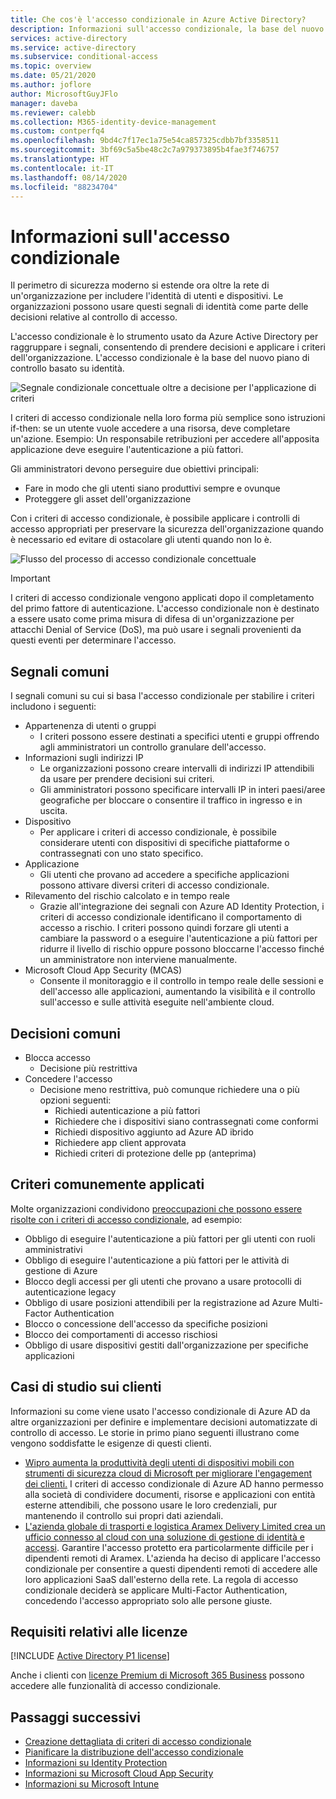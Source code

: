 ```yaml
---
title: Che cos'è l'accesso condizionale in Azure Active Directory?
description: Informazioni sull'accesso condizionale, la base del nuovo piano di controllo basato su identità.
services: active-directory
ms.service: active-directory
ms.subservice: conditional-access
ms.topic: overview
ms.date: 05/21/2020
ms.author: joflore
author: MicrosoftGuyJFlo
manager: daveba
ms.reviewer: calebb
ms.collection: M365-identity-device-management
ms.custom: contperfq4
ms.openlocfilehash: 9bd4c7f17ec1a75e54ca857325cdbb7bf3358511
ms.sourcegitcommit: 3bf69c5a5be48c2c7a979373895b4fae3f746757
ms.translationtype: HT
ms.contentlocale: it-IT
ms.lasthandoff: 08/14/2020
ms.locfileid: "88234704"
---
```

# <a name="what-is-conditional-access"></a>Informazioni sull'accesso condizionale

Il perimetro di sicurezza moderno si estende ora oltre la rete di un'organizzazione per includere l'identità di utenti e dispositivi. Le organizzazioni possono usare questi segnali di identità come parte delle decisioni relative al controllo di accesso. 

L'accesso condizionale è lo strumento usato da Azure Active Directory per raggruppare i segnali, consentendo di prendere decisioni e applicare i criteri dell'organizzazione. L'accesso condizionale è la base del nuovo piano di controllo basato su identità.

![Segnale condizionale concettuale oltre a decisione per l'applicazione di criteri](./media/overview/conditional-access-signal-decision-enforcement.png)

I criteri di accesso condizionale nella loro forma più semplice sono istruzioni if-then: se un utente vuole accedere a una risorsa, deve completare un'azione. Esempio: Un responsabile retribuzioni per accedere all'apposita applicazione deve eseguire l'autenticazione a più fattori.

Gli amministratori devono perseguire due obiettivi principali:

- Fare in modo che gli utenti siano produttivi sempre e ovunque
- Proteggere gli asset dell'organizzazione

Con i criteri di accesso condizionale, è possibile applicare i controlli di accesso appropriati per preservare la sicurezza dell'organizzazione quando è necessario ed evitare di ostacolare gli utenti quando non lo è.

![Flusso del processo di accesso condizionale concettuale](./media/overview/conditional-access-overview-how-it-works.png)

> [!IMPORTANT]
> I criteri di accesso condizionale vengono applicati dopo il completamento del primo fattore di autenticazione. L'accesso condizionale non è destinato a essere usato come prima misura di difesa di un'organizzazione per attacchi Denial of Service (DoS), ma può usare i segnali provenienti da questi eventi per determinare l'accesso.

## <a name="common-signals"></a>Segnali comuni

I segnali comuni su cui si basa l'accesso condizionale per stabilire i criteri includono i seguenti:

- Appartenenza di utenti o gruppi
   - I criteri possono essere destinati a specifici utenti e gruppi offrendo agli amministratori un controllo granulare dell'accesso.
- Informazioni sugli indirizzi IP
   - Le organizzazioni possono creare intervalli di indirizzi IP attendibili da usare per prendere decisioni sui criteri. 
   - Gli amministratori possono specificare intervalli IP in interi paesi/aree geografiche per bloccare o consentire il traffico in ingresso e in uscita.
- Dispositivo
   - Per applicare i criteri di accesso condizionale, è possibile considerare utenti con dispositivi di specifiche piattaforme o contrassegnati con uno stato specifico.
- Applicazione
   - Gli utenti che provano ad accedere a specifiche applicazioni possono attivare diversi criteri di accesso condizionale. 
- Rilevamento del rischio calcolato e in tempo reale
   - Grazie all'integrazione dei segnali con Azure AD Identity Protection, i criteri di accesso condizionale identificano il comportamento di accesso a rischio. I criteri possono quindi forzare gli utenti a cambiare la password o a eseguire l'autenticazione a più fattori per ridurre il livello di rischio oppure possono bloccarne l'accesso finché un amministratore non interviene manualmente.
- Microsoft Cloud App Security (MCAS)
   - Consente il monitoraggio e il controllo in tempo reale delle sessioni e dell'accesso alle applicazioni, aumentando la visibilità e il controllo sull'accesso e sulle attività eseguite nell'ambiente cloud.

## <a name="common-decisions"></a>Decisioni comuni

- Blocca accesso
   - Decisione più restrittiva
- Concedere l'accesso
   - Decisione meno restrittiva, può comunque richiedere una o più opzioni seguenti:
      - Richiedi autenticazione a più fattori
      - Richiedere che i dispositivi siano contrassegnati come conformi
      - Richiedi dispositivo aggiunto ad Azure AD ibrido
      - Richiedere app client approvata
      - Richiedi criteri di protezione delle pp (anteprima)

## <a name="commonly-applied-policies"></a>Criteri comunemente applicati

Molte organizzazioni condividono [preoccupazioni che possono essere risolte con i criteri di accesso condizionale](concept-conditional-access-policy-common.md), ad esempio:

- Obbligo di eseguire l'autenticazione a più fattori per gli utenti con ruoli amministrativi
- Obbligo di eseguire l'autenticazione a più fattori per le attività di gestione di Azure
- Blocco degli accessi per gli utenti che provano a usare protocolli di autenticazione legacy
- Obbligo di usare posizioni attendibili per la registrazione ad Azure Multi-Factor Authentication
- Blocco o concessione dell'accesso da specifiche posizioni
- Blocco dei comportamenti di accesso rischiosi
- Obbligo di usare dispositivi gestiti dall'organizzazione per specifiche applicazioni

## <a name="customer-case-studies"></a>Casi di studio sui clienti

Informazioni su come viene usato l'accesso condizionale di Azure AD da altre organizzazioni per definire e implementare decisioni automatizzate di controllo di accesso. Le storie in primo piano seguenti illustrano come vengono soddisfatte le esigenze di questi clienti.

* [Wipro aumenta la produttività degli utenti di dispositivi mobili con strumenti di sicurezza cloud di Microsoft per migliorare l'engagement dei clienti.](https://customers.microsoft.com/story/wipro-professional-services-enterprise-mobility-security) I criteri di accesso condizionale di Azure AD hanno permesso alla società di condividere documenti, risorse e applicazioni con entità esterne attendibili, che possono usare le loro credenziali, pur mantenendo il controllo sui propri dati aziendali.
* [L'azienda globale di trasporti e logistica Aramex Delivery Limited crea un ufficio connesso al cloud con una soluzione di gestione di identità e accessi](https://customers.microsoft.com/story/aramex-azure-active-directory-travel-transportation-united-arab-emirates-en). Garantire l'accesso protetto era particolarmente difficile per i dipendenti remoti di Aramex. L'azienda ha deciso di applicare l'accesso condizionale per consentire a questi dipendenti remoti di accedere alle loro applicazioni SaaS dall'esterno della rete. La regola di accesso condizionale deciderà se applicare Multi-Factor Authentication, concedendo l'accesso appropriato solo alle persone giuste.

## <a name="license-requirements"></a>Requisiti relativi alle licenze

[!INCLUDE [Active Directory P1 license](../../../includes/active-directory-p1-license.md)]

Anche i clienti con [licenze Premium di Microsoft 365 Business](/office365/servicedescriptions/microsoft-365-service-descriptions/microsoft-365-business-service-description) possono accedere alle funzionalità di accesso condizionale. 

## <a name="next-steps"></a>Passaggi successivi

- [Creazione dettagliata di criteri di accesso condizionale](concept-conditional-access-policies.md)
- [Pianificare la distribuzione dell'accesso condizionale](plan-conditional-access.md)
- [Informazioni su Identity Protection](../identity-protection/overview-v2.md)
- [Informazioni su Microsoft Cloud App Security](/cloud-app-security/what-is-cloud-app-security)
- [Informazioni su Microsoft Intune](/intune/index)
